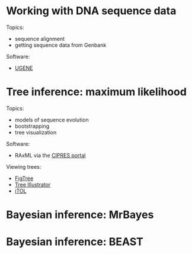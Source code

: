 # Working with DNA sequence data

Topics:

* sequence alignment
* getting sequence data from Genbank

Software:

* [UGENE](http://ugene.net/download.html)


# Tree inference: maximum likelihood

Topics:

* models of sequence evolution
* bootstrapping
* tree visualization

Software:

* RAxML via the [CIPRES portal](https://www.phylo.org/)

Viewing trees:
* [FigTree](http://tree.bio.ed.ac.uk/software/figtree/)
* [Tree Illustrator](http://rawgit.com/OpenTreeOfLife/tree-illustrator/master/stylist/stylist.html)
* [iTOL](http://itol.embl.de/)

# Bayesian inference: MrBayes

# Bayesian inference: BEAST
